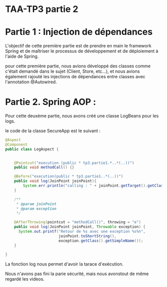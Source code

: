 # TAA-TP3 partie 2 

# Partie 1 : Injection de dépendances
L'objectif de cette première partie est de prendre en main le framework Spring et de maîtriser le processus de développement et de déploiement à l'aide de Spring.

pour cette première partie, nous avions développé des classes comme c'était demandé dans le sujet (Client, Store, etc...), et nous avions également rajouté les injections de dépendances entre classes avec l'annotation @Autowired. 

# Partie 2. Spring AOP :

Pour cette deuxème partie, nous avons créé une classe LogBeans pour les logs. 

le code de la classe SecureApp est le suivant : 

```java
@Aspect
@Component
public class LogAspect {

	
	@Pointcut("execution (public * tp3.partie1.*..*(..))")
	public void methodCall() {}

	@Before("execution(public * tp3.partie1..*(..))")
	public void log(JoinPoint joinPoint){
		System.err.println("calling : " + joinPoint.getTarget().getClass().getName() + " -> " + joinPoint.getSignature().getName());  
    }

	/**
	 * @param joinPoint 
	 * @param exception
	 */

	@AfterThrowing(pointcut = "methodCall()", throwing = "e")
	public void log(JoinPoint joinPoint, Throwable exception) {
	  System.out.printf("Retour de %s avec une exception %s%n",
						joinPoint.toShortString(),
						exception.getClass().getSimpleName());
	}
    
}
```
La fonction log nous permet d'avoir la tarace d'exécution. 

Nous n'avons pas fini la parie sécurité, mais nous avonstout de même regardé les videos. 
